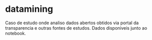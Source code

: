 # datamining
Caso de estudo onde analiso dados abertos obtidos via portal da transparencia e outras fontes de estudos. Dados disponiveis junto ao notebook.
